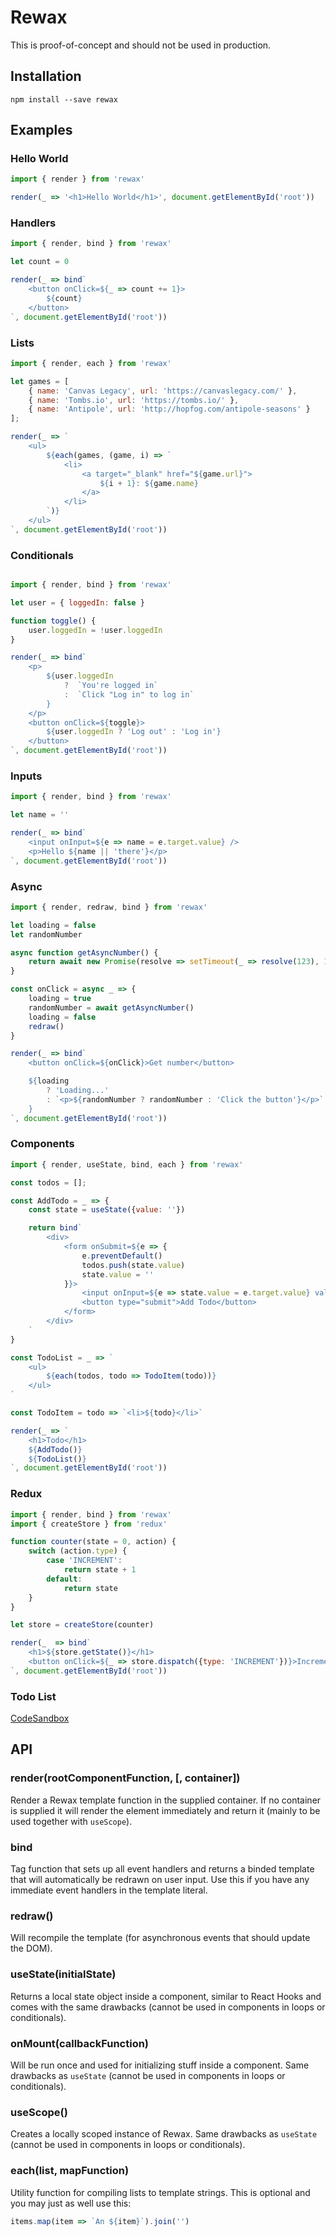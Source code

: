 # Rewax
This is proof-of-concept and should not be used in production.

## Installation
```
npm install --save rewax
```

## Examples
### Hello World
```JavaScript
import { render } from 'rewax'

render(_ => '<h1>Hello World</h1>', document.getElementById('root'))
```

### Handlers
```JavaScript
import { render, bind } from 'rewax'

let count = 0

render(_ => bind`
    <button onClick=${_ => count += 1}>
        ${count}
    </button>
`, document.getElementById('root'))
```

### Lists
```JavaScript
import { render, each } from 'rewax'

let games = [
    { name: 'Canvas Legacy', url: 'https://canvaslegacy.com/' },
    { name: 'Tombs.io', url: 'https://tombs.io/' },
    { name: 'Antipole', url: 'http://hopfog.com/antipole-seasons' }
];

render(_ => `
    <ul>
        ${each(games, (game, i) => `
            <li>
                <a target="_blank" href="${game.url}">
                    ${i + 1}: ${game.name}
                </a>
            </li>
        `)}
    </ul>
`, document.getElementById('root'))
```

### Conditionals
```JavaScript

import { render, bind } from 'rewax'

let user = { loggedIn: false }

function toggle() {
    user.loggedIn = !user.loggedIn
}

render(_ => bind`
    <p>
        ${user.loggedIn 
            ?  `You're logged in`
            :  `Click "Log in" to log in`
        }
    </p>
    <button onClick=${toggle}>
        ${user.loggedIn ? 'Log out' : 'Log in'}
    </button>
`, document.getElementById('root'))
```

### Inputs
```JavaScript
import { render, bind } from 'rewax'

let name = ''

render(_ => bind`
    <input onInput=${e => name = e.target.value} />
    <p>Hello ${name || 'there'}</p>
`, document.getElementById('root'))
```

### Async
```JavaScript
import { render, redraw, bind } from 'rewax'

let loading = false
let randomNumber

async function getAsyncNumber() {
    return await new Promise(resolve => setTimeout(_ => resolve(123), 1000))
}

const onClick = async _ => {
    loading = true
    randomNumber = await getAsyncNumber()
    loading = false
    redraw()
}

render(_ => bind`
    <button onClick=${onClick}>Get number</button>

    ${loading
        ? 'Loading...'
        : `<p>${randomNumber ? randomNumber : 'Click the button'}</p>`
    }
`, document.getElementById('root'))
```

### Components
```JavaScript
import { render, useState, bind, each } from 'rewax'

const todos = [];

const AddTodo = _ => {
    const state = useState({value: ''})

    return bind`
        <div>
            <form onSubmit=${e => {
                e.preventDefault()
                todos.push(state.value)
                state.value = ''
            }}>
                <input onInput=${e => state.value = e.target.value} value="${state.value}" />
                <button type="submit">Add Todo</button>
            </form>
        </div>
    `
}

const TodoList = _ => `
    <ul>
        ${each(todos, todo => TodoItem(todo))}
    </ul>
`

const TodoItem = todo => `<li>${todo}</li>`

render(_ => `
    <h1>Todo</h1>
    ${AddTodo()}
    ${TodoList()}
`, document.getElementById('root'))
```

### Redux
```JavaScript
import { render, bind } from 'rewax'
import { createStore } from 'redux'

function counter(state = 0, action) {
    switch (action.type) {
        case 'INCREMENT':
            return state + 1
        default:
            return state
    }
}

let store = createStore(counter)

render(_  => bind`
    <h1>${store.getState()}</h1>
    <button onClick=${_ => store.dispatch({type: 'INCREMENT'})}>Increment</button>
`, document.getElementById('root'))
```

### Todo List

[CodeSandbox](https://codesandbox.io/s/bold-black-ujbti)

## API
### render(rootComponentFunction, [, container])
Render a Rewax template function in the supplied container. If no container is supplied it will render the element immediately and return it (mainly to be used together with `useScope`).

### bind
Tag function that sets up all event handlers and returns a binded template that will automatically be redrawn on user input. Use this if you have any immediate event handlers in the template literal.

### redraw()
Will recompile the template (for asynchronous events that should update the DOM).

### useState(initialState)
Returns a local state object inside a component, similar to React Hooks and comes with the same drawbacks (cannot be used in components in loops or conditionals).

### onMount(callbackFunction)
Will be run once and used for initializing stuff inside a component. Same drawbacks as `useState` (cannot be used in components in loops or conditionals).

### useScope()
Creates a locally scoped instance of Rewax. Same drawbacks as `useState` (cannot be used in components in loops or conditionals).

### each(list, mapFunction)
Utility function for compiling lists to template strings. This is optional and you may just as well use this:
```JavaScript
items.map(item => `An ${item}`).join('')
```
